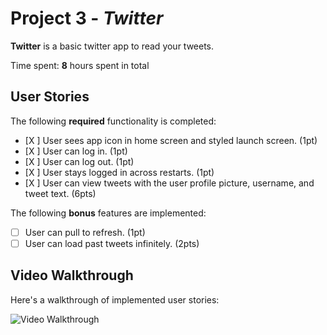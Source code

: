 # Project 3 - *Twitter*

**Twitter** is a basic twitter app to read your tweets.

Time spent: **8** hours spent in total

## User Stories

The following **required** functionality is completed:

- [X ] User sees app icon in home screen and styled launch screen. (1pt)
- [X ] User can log in. (1pt)
- [X ] User can log out. (1pt)
- [X ] User stays logged in across restarts. (1pt)
- [X ] User can view tweets with the user profile picture, username, and tweet text. (6pts)

The following **bonus** features are implemented:

- [ ] User can pull to refresh. (1pt)
- [ ] User can load past tweets infinitely. (2pts)

## Video Walkthrough

Here's a walkthrough of implemented user stories:

<img src='http://g.recordit.co/Jzji8Z689p.gif' title='Video Walkthrough' width='' alt='Video Walkthrough' />

